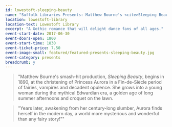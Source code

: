 ```yaml
---
id: lowestoft-sleeping-beauty
name: "Suffolk Libraries Presents: Matthew Bourne's <cite>Sleeping Beauty</cite>"
location: lowestoft-library
location-text: Lowestoft Library
excerpt: "A Gothic romance that will delight dance fans of all ages."
event-start-date: 2017-06-30
event-doors-open: 1800
event-start-time: 1830
event-ticket-price: 7.50
event-image-small: featured/featured-presents-sleeping-beauty.jpg
event-category: presents
breadcrumb: y
---
```


> "Matthew Bourne's smash-hit production, <cite>Sleeping Beauty</cite>, begins in 1890, at the christening of Princess Aurora in a Fin-de-Siècle period of fairies, vampires and decadent opulence. She grows into a young woman during the mythical Edwardian era, a golden age of long summer afternoons and croquet on the lawn.

> "Years later, awakening from her century-long slumber, Aurora finds herself in the modern day, a world more mysterious and wonderful than any fairy story!""
